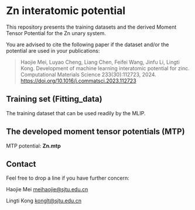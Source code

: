 # Zn interatomic potential 
This repository presents the training datasets and the derived Moment Tensor Potential for the Zn unary system.

You are advised to cite the following paper if the dataset and/or the potential are used in your publications:

> Haojie Mei, Luyao Cheng, Liang Chen, Feifei Wang, Jinfu Li, Lingti Kong. Development of machine learning interatomic potential for zinc. Computational Materials Science 233(30):112723, 2024. https://doi.org/10.1016/j.commatsci.2023.112723

## Training set (Fitting\_data)
The training dataset that can be used readily by the MLIP.

## The developed moment tensor potentials (MTP)
MTP potential: **Zn.mtp**  

## Contact
Feel free to drop a line if you have further concern:

Haojie Mei meihaojie@sjtu.edu.cn

Lingti Kong konglt@sjtu.edu.cn

